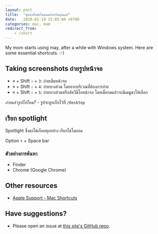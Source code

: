 ```yaml
---
layout: post
title:  "ชุดคำสั่งลัดในแมคสำหรับคุณแม่"
date:   2020-02-19 15:05:00 +0700
categories: mac, mom
redirect_from:
    - /short
---
```

My mom starts using may, after a while with Windows system. Here are some essential shortcuts. :-)

## Taking screenshots ถ่ายรูปหน้าจอ 
- `⌘` + Shift `⇧` + `3`: ถ่ายเต็มหน้าจอ 
- `⌘` + Shift `⇧` + `4`: ถ่ายบางส่วน โดยลากบริเวณที่ต้องการถ่าย 
- `⌘` + Shift `⇧` + `5`: ถ่ายบางส่วนหรืออัดวีดีโอหน้าจอ โดยเมื่อกดแล้วจะมีเมนูมาให้เลือก

*ถ่ายแล้วรูปไปไหน?* - รูปจะถูกเก็บไว้ที่ `/Desktop`

## เรียก spotlight 
Spotlight ซึ่งมาได้เกือบทุกอย่าง เรียกได้โดยกด 

Option `⌥` + Space bar

### ตัวอย่างการค้นหา 
- Finder
- Chrome (Google Chrome)

## Other resources 
- [Apple Support - Mac Shortcuts](https://support.apple.com/en-us/HT201236)

## Have suggestions? 
- Please open an issue at [this site's GitHub repo](https://github.com/marchputt/personal-profile/issues). 